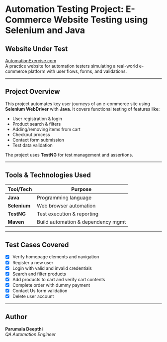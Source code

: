 #  Automation Testing Project: E-Commerce Website Testing using Selenium and Java

##  Website Under Test
[AutomationExercise.com](https://automationexercise.com)  
A practice website for automation testers simulating a real-world e-commerce platform with user flows, forms, and validations.

---

##  Project Overview
This project automates key user journeys of an e-commerce site using **Selenium WebDriver** with **Java**. It covers functional testing of features like:

- User registration & login
- Product search & filters
- Adding/removing items from cart
- Checkout process
- Contact form submission
- Test data validation

The project uses **TestNG** for test management and assertions.

---

##  Tools & Technologies Used

| Tool/Tech       | Purpose                          |
|----------------|----------------------------------|
| **Java**        | Programming language             |
| **Selenium**    | Web browser automation           |
| **TestNG**      | Test execution & reporting       |
| **Maven**       | Build automation & dependency mgmt |


---

##  Test Cases Covered

- [x] Verify homepage elements and navigation
- [x] Register a new user
- [x] Login with valid and invalid credentials
- [x] Search and filter products
- [x] Add products to cart and verify cart contents
- [x] Complete order with dummy payment
- [x] Contact Us form validation
- [x] Delete user account

---
##  Author

**Parumala Deepthi**  
*QA Automation Engineer*  


